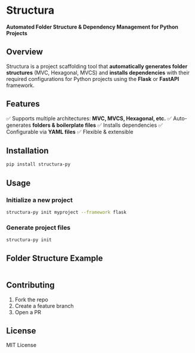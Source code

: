 # Structura
**Automated Folder Structure & Dependency Management for Python Projects**

## Overview
Structura is a project scaffolding tool that **automatically generates folder structures** (MVC, Hexagonal, MVCS) and **installs dependencies** with their required configurations for Python projects using the **Flask** or **FastAPI** framework.

## Features
✅ Supports multiple architectures: **MVC, MVCS, Hexagonal, etc.**
✅ Auto-generates **folders & boilerplate files**
✅ Installs dependencies
✅ Configurable via **YAML files**
✅ Flexible & extensible

## Installation
```bash
pip install structura-py
```

## Usage
### Initialize a new project
```bash
structura-py init myproject --framework flask
```


### Generate project files
```bash
structura-py init
```

## Folder Structure Example
```
```

## Contributing
1. Fork the repo
2. Create a feature branch
3. Open a PR

## License
MIT License
